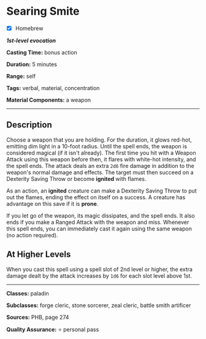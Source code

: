 # Searing Smite

- [x] Homebrew

***1st-level evocation***

**Casting Time:** bonus action

**Duration:** 5 minutes

**Range:** self

**Tags:** verbal, material, concentration

**Material Components:** a weapon

---

## Description
Choose a weapon that you are holding.
For the duration, it glows red-hot, emitting dim light in a 10-foot radius.
Until the spell ends, the weapon is considered magical (if it isn't already).
The first time you hit with a Weapon Attack using this weapon before then, it flares with white-hot intensity, and the spell ends.
The attack deals an extra `2d6` fire damage in addition to the weapon's normal damage and effects.
The target must then succeed on a Dexterity Saving Throw or become **ignited** with flames.

As an action, an **ignited** creature can make a Dexterity Saving Throw to put out the flames, ending the effect on itself on a success.
A creature has advantage on this save if it is **prone**.

If you let go of the weapon, its magic dissipates, and the spell ends.
It also ends if you make a Ranged Attack with the weapon and miss.
Whenever this spell ends, you can immediately cast it again using the same weapon (no action required).

## At Higher Levels
When you cast this spell using a spell slot of 2nd level or higher, the extra damage dealt by the attack increases by `1d6` for each slot level above 1st.

---

**Classes:** paladin

**Subclasses:** forge cleric, stone sorcerer, zeal cleric, battle smith artificer

**Sources:** PHB, page 274

**Quality Assurance:** :star: personal pass
